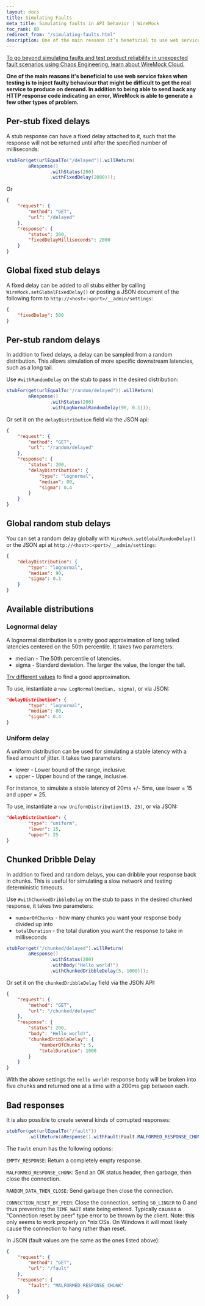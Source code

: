 ```yaml
---
layout: docs
title: Simulating Faults
meta_title: Simulating faults in API behavior | WireMock
toc_rank: 80
redirect_from: "/simulating-faults.html"
description: One of the main reasons it’s beneficial to use web service fakes when testing is to inject faulty behaviour that might be difficult to get the real service to produce on demand.
---
```


<div class="cloud-callout"><a href="http://www.wiremock.io" target="_BLANK">To go beyond simulating faults and test product reliability in unexpected fault scenarios using Chaos Engineering, learn about WireMock Cloud.</a></div>

**One of the main reasons it's beneficial to use web service fakes when
testing is to inject faulty behaviour that might be difficult to get the
real service to produce on demand. In addition to being able to send
back any HTTP response code indicating an error, WireMock is able to
generate a few other types of problem.**

## Per-stub fixed delays

A stub response can have a fixed delay attached to it, such that the
response will not be returned until after the specified number of
milliseconds:

```java
stubFor(get(urlEqualTo("/delayed")).willReturn(
        aResponse()
                .withStatus(200)
                .withFixedDelay(2000)));
```

Or

```json
{
    "request": {
        "method": "GET",
        "url": "/delayed"
    },
    "response": {
        "status": 200,
        "fixedDelayMilliseconds": 2000
    }
}
```

## Global fixed stub delays

A fixed delay can be added to all stubs either by calling
`WireMock.setGlobalFixedDelay()` or posting a JSON document of the
following form to `http://<host>:<port>/__admin/settings`:

```json
{
    "fixedDelay": 500
}
```

## Per-stub random delays

In addition to fixed delays, a delay can be sampled from a random
distribution. This allows simulation of more specific downstream
latencies, such as a long tail.

Use `#withRandomDelay` on the stub to pass in the desired distribution:

```java
stubFor(get(urlEqualTo("/random/delayed")).willReturn(
        aResponse()
                .withStatus(200)
                .withLogNormalRandomDelay(90, 0.1)));
```

Or set it on the `delayDistribution` field via the JSON api:

```json
{
    "request": {
        "method": "GET",
        "url": "/random/delayed"
    },
    "response": {
        "status": 200,
        "delayDistribution": {
            "type": "lognormal",
            "median": 80,
            "sigma": 0.4
        }
    }
}
```

## Global random stub delays

You can set a random delay globally with
`WireMock.setGlobalRandomDelay()` or the JSON api at
`http://<host>:<port>/__admin/settings`:

```json
{
    "delayDistribution": {
        "type": "lognormal",
        "median": 90,
        "sigma": 0.1
    }
}
```

## Available distributions

### Lognormal delay

A lognormal distribution is a pretty good approximation of long tailed
latencies centered on the 50th percentile. It takes two parameters:

-   median - The 50th percentile of latencies.
-   sigma - Standard deviation. The larger the value, the longer
    the tail.

[Try different
values](https://www.wolframalpha.com/input/?i=lognormaldistribution%28log%2890%29%2C+0.4%29)
to find a good approximation.

To use, instantiate a `new LogNormal(median, sigma)`, or via JSON:

```json
"delayDistribution": {
        "type": "lognormal",
        "median": 80,
        "sigma": 0.4
}
```

### Uniform delay

A uniform distribution can be used for simulating a stable latency with
a fixed amount of jitter. It takes two parameters:

-   lower - Lower bound of the range, inclusive.
-   upper - Upper bound of the range, inclusive.

For instance, to simulate a stable latency of 20ms +/- 5ms, use lower =
15 and upper = 25.

To use, instantiate a `new UniformDistribution(15, 25)`, or via JSON:

```json
"delayDistribution": {
        "type": "uniform",
        "lower": 15,
        "upper": 25
}
```

## Chunked Dribble Delay

In addition to fixed and random delays, you can dribble your response back in chunks.
This is useful for simulating a slow network and testing deterministic timeouts.

Use `#withChunkedDribbleDelay` on the stub to pass in the desired chunked response, it takes two parameters:

-   `numberOfChunks` - how many chunks you want your response body divided up into
-   `totalDuration` - the total duration you want the response to take in milliseconds

```java
stubFor(get("/chunked/delayed").willReturn(
        aResponse()
                .withStatus(200)
                .withBody("Hello world!")
                .withChunkedDribbleDelay(5, 1000)));
```

Or set it on the `chunkedDribbleDelay` field via the JSON API:

```json
{
    "request": {
        "method": "GET",
        "url": "/chunked/delayed"
    },
    "response": {
        "status": 200,
        "body": "Hello world!",
        "chunkedDribbleDelay": {
            "numberOfChunks": 5,
            "totalDuration": 1000
        }
    }
}
```

With the above settings the `Hello world!` response body will be broken into
five chunks and returned one at a time with a 200ms gap between each.

## Bad responses

It is also possible to create several kinds of corrupted responses:

```java
stubFor(get(urlEqualTo("/fault"))
        .willReturn(aResponse().withFault(Fault.MALFORMED_RESPONSE_CHUNK)));
```

The `Fault` enum has the following options:

`EMPTY_RESPONSE`: Return a completely empty response.

`MALFORMED_RESPONSE_CHUNK`: Send an OK status header, then garbage, then
close the connection.

`RANDOM_DATA_THEN_CLOSE`: Send garbage then close the connection.

`CONNECTION_RESET_BY_PEER`: Close the connection, setting `SO_LINGER` to 0 and thus preventing the `TIME_WAIT` state being entered.
Typically causes a "Connection reset by peer" type error to be thrown by the client. Note: this only seems to work properly on \*nix OSs. On Windows it will most likely cause the connection to hang rather
than reset.

In JSON (fault values are the same as the ones listed above):

```json
{
    "request": {
        "method": "GET",
        "url": "/fault"
    },
    "response": {
        "fault": "MALFORMED_RESPONSE_CHUNK"
    }
}
```
